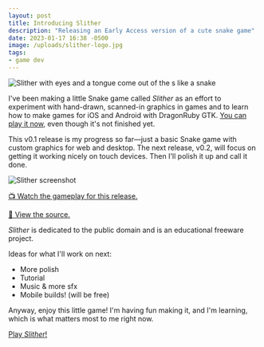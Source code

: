 ```yaml
---
layout: post
title: Introducing Slither
description: "Releasing an Early Access version of a cute snake game"
date: 2023-01-17 16:38 -0500
image: /uploads/slither-logo.jpg
tags:
- game dev
---
```


![Slither with eyes and a tongue come out of the s like a snake](/uploads/slither-logo.jpg)

I've been making a little Snake game called _Slither_ as an effort to experiment with hand-drawn, scanned-in graphics in games and to learn how to make games for iOS and Android with DragonRuby GTK. [You can play it now](https://brettchalupa.itch.io/slither), even though it's not finished yet.

This v0.1 release is my progress so far—just a basic Snake game with custom graphics for web and desktop. The next release, v0.2, will focus on getting it working nicely on touch devices. Then I'll polish it up and call it done.

![Slither screenshot](/uploads/slither-screenshot.png)

[📺 Watch the gameplay for this release.](https://www.youtube.com/watch?v=zquhAalc0BU)

[👀 View the source.](https://github.com/brettchalupa/slither)

_Slither_ is dedicated to the public domain and is an educational freeware project.

Ideas for what I'll work on next:

- More polish
- Tutorial
- Music & more sfx
- Mobile builds! (will be free)

Anyway, enjoy this little game! I'm having fun making it, and I'm learning, which is what matters most to me right now.

[Play _Slither_!](https://brettchalupa.itch.io/slither)
